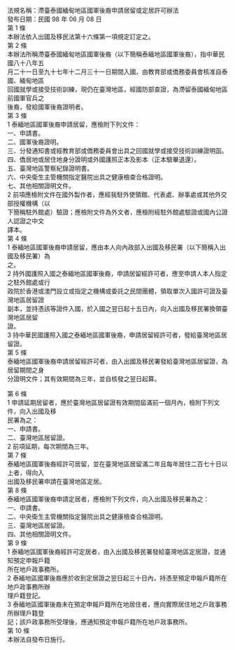 法規名稱：滯臺泰國緬甸地區國軍後裔申請居留或定居許可辦法  
發布日期：民國 98 年 06 月 08 日  
第 1 條  
本辦法依入出國及移民法第十六條第一項規定訂定之。  
第 2 條  
本辦法所稱滯臺泰國緬甸地區國軍後裔（以下簡稱泰緬地區國軍後裔），指中華民國八十八年五  
月二十一日至九十七年十二月三十一日期間入國，由教育部或僑務委員會核准自泰國、緬甸地區  
回國就學或接受技術訓練，現仍在臺灣地區，經國防部查證，為滯留泰國緬甸地區前國軍官兵之  
後裔，發給國軍後裔證明者。  
第 3 條  
1 泰緬地區國軍後裔申請居留，應檢附下列文件：  
一、申請書。  
二、國軍後裔證明。  
三、分發通知書或經教育部或僑務委員會出具之回國就學或接受技術訓練證明函。  
四、僑居地或居住地身分證明或外國護照正本及影本（正本驗畢退還）。  
五、臺灣地區警察紀錄證明書。  
六、中央衛生主管機關指定醫院出具之健康檢查合格證明。  
七、其他相關證明文件。  
2 前項應檢附文件在國外製作者，應經我駐外使領館、代表處、辦事處或其他外交部授權機構（以  
下簡稱駐外館處）驗證；應檢附文件為外文者，應檢附經駐外館處驗證或國內公證人認證之中文  
譯本。  
第 4 條  
1 泰緬地區國軍後裔申請居留，應由本人向內政部入出國及移民署（以下簡稱入出國及移民署）為  
之。  
2 持外國護照入國之泰緬地區國軍後裔，申請居留經許可者，應至申請人本人指定之駐外館處或行  
政院於香港或澳門設立或指定之機構或委託之民間團體，領取單次入國許可證及臺灣地區居留證  
副本，並持憑該等證件入國，於入國之翌日起十五日內，向入出國及移民署換領臺灣地區居留  
證。  
3 持中華民國護照入國之泰緬地區國軍後裔，申請居留經許可者，發給臺灣地區居留證。  
第 5 條  
泰緬地區國軍後裔申請居留經許可者，由入出國及移民署發給臺灣地區居留證，為居留期間之身  
分證明文件；其有效期間為三年，並自核發之翌日起算。  


第 6 條  
1 申請延期居留者，應於臺灣地區居留證有效期間屆滿前一個月內，檢附下列文件，向入出國及移  
民署為之：  
一、申請書。  
二、臺灣地區居留證。  
2 前項延期，每次期間為三年。  
第 7 條  
泰緬地區國軍後裔經許可居留，並在臺灣地區居留滿二年且每年居住二百七十日以上者，得向入  
出國及移民署申請在臺灣地區定居。  
第 8 條  
泰緬地區國軍後裔申請定居者，應檢附下列文件，向入出國及移民署為之：  
一、申請書。  
二、中央衛生主管機關指定醫院出具之健康檢查合格證明。  
三、臺灣地區居留證。  
四、其他相關證明文件。  
第 9 條  
1 泰緬地區國軍後裔經許可定居者，由入出國及移民署發給臺灣地區定居證，並通知預定申報戶籍  
所在地戶政事務所。  
2 泰緬地區國軍後裔應於收到定居證之翌日起三十日內，持憑至預定申報戶籍所在地戶政事務所辦  
理戶籍登記。  
3 泰緬地區國軍後裔未在預定申報戶籍所在地居住者，應向實際居住地之戶政事務所辦理戶籍登  
記；該戶政事務所受理後，應通知預定申報戶籍所在地戶政事務所。  
第 10 條  
本辦法自發布日施行。  



